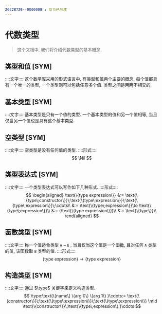 ```yaml
---
20220729--0000000 : 章节已创建
---
```

# 代数类型

> 这个文档中, 我们将介绍代数类型的基本概念. 

## 类型和值 [SYM]
::::文字::::
这个数学库采用的形式语言中, 有类型和值两个主要的概念. 
每个值都具有一个唯一的类型, 一个类型则可以包括任意多个值. 
类型之间是两两不相交的. 

## 基本类型 [SYM]
::::文字::::
基本类型是只有一个值的类型. 
一个基本类型的值和另一个值相等, 当且仅当另一个值也是具有这个基本类型. 

## 空类型 [SYM]
::::文字::::
空类型是没有任何值的类型. 
::::形式::::
$$
\Nil
$$

## 类型表达式 [SYM]
::::文字::::
一个类型表达式可以写作如下几种形式. 
::::形式::::
$$
\begin{aligned}
\text{\{type expression\}}
    &:= \text{\{type\;constructor\}}\;\text{\{type\;expression\}}\;\text{\{type\;expression\}}\;\cdots\\
    &:= \text{\{type\;expression\}}\to \text{\{type\;expression\}}\\
    &:= (\text{\{type expression\}})\\
    &:= \text{\{type\}}\\
\end{aligned}
$$

## 函数类型 [SYM]
::::文字::::
称一个值适合类型 $\mathtt{A\to B}$ , 当且仅当这个值是一个函数, 且对任何 $\mathtt{A}$ 类型的值, 该函数取 $\mathtt{B}$ 类型的值. 
::::形式::::
$$
\text{\{type expression\}}\to\text{\{type expression\}}
$$

## 构造类型 [SYM]
::::文字::::
通过 $\type$ 关键字来定义构造类型. 
$$
\type:\text{\{name\} \{arg 0\} \{arg 1\} }\cdots:=
    \text{\{constructor\}}\;\text{\{type\;expression\}}\;\text{\{type\;expression\}}
    \mid \text{\{constructor\}}\;\text{\{type\;expression\} }\cdots
$$
